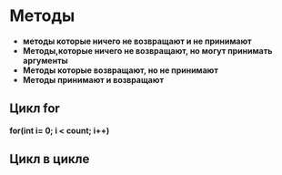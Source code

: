 # Методы
* **методы которые ничего не возвращают и не принимают**
* **Методы,которые ничего не возвращают, но могут принимать аргументы**
* **Методы которые возвращают, но не принимают**
* **Методы принимают и возвращают**
## Цикл for
**for(int i= 0; i < count; i++)**
## Цикл в цикле